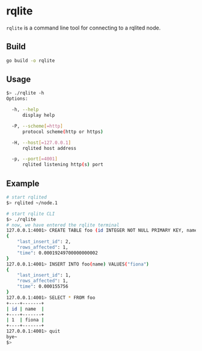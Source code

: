 # rqlite

`rqlite` is a command line tool for connecting to a rqlited node.

## Build

```sh
go build -o rqlite
```

## Usage

```sh
$> ./rqlite -h
Options:

  -h, --help
      display help

  -P, --scheme[=http]
      protocol scheme(http or https)

  -H, --host[=127.0.0.1]
      rqlited host address

  -p, --port[=4001]
      rqlited listening http(s) port
```

## Example

```sh
# start rqlited
$> rqlited ~/node.1

# start rqlite CLI
$> ./rqlite
# now, we have entered the rqlite terminal
127.0.0.1:4001> CREATE TABLE foo (id INTEGER NOT NULL PRIMARY KEY, name TEXT)
{
    "last_insert_id": 2,
    "rows_affected": 1,
    "time": 0.00019249700000000002
}
127.0.0.1:4001> INSERT INTO foo(name) VALUES("fiona")
{
    "last_insert_id": 1,
    "rows_affected": 1,
    "time": 0.000155756
}
127.0.0.1:4001> SELECT * FROM foo
+----+-------+
| id | name  |
+----+-------+
| 1  | fiona |
+----+-------+
127.0.0.1:4001> quit
bye~
$>
```
